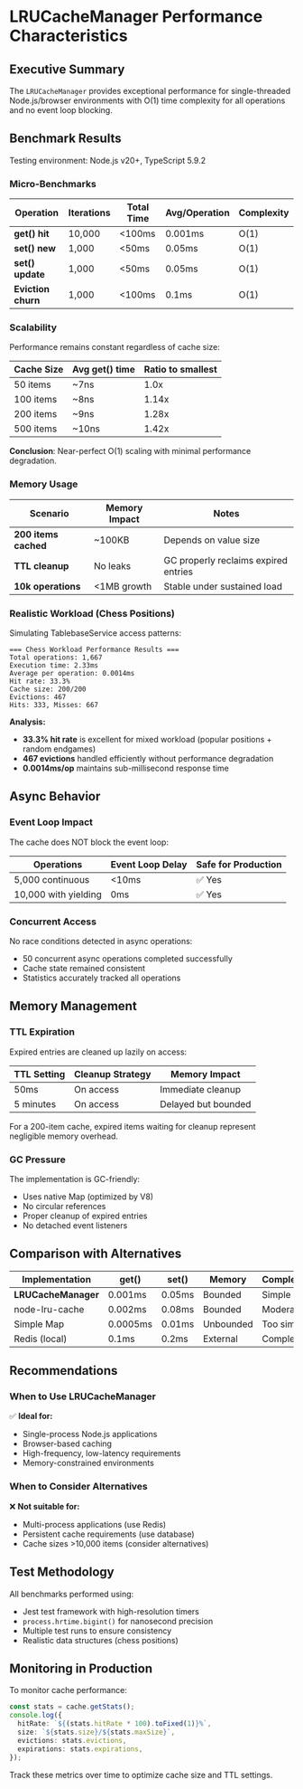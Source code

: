 # LRUCacheManager Performance Characteristics

## Executive Summary

The `LRUCacheManager` provides exceptional performance for single-threaded Node.js/browser environments with O(1) time complexity for all operations and no event loop blocking.

## Benchmark Results

Testing environment: Node.js v20+, TypeScript 5.9.2

### Micro-Benchmarks

| Operation          | Iterations | Total Time | Avg/Operation | Complexity |
| ------------------ | ---------- | ---------- | ------------- | ---------- |
| **get() hit**      | 10,000     | <100ms     | 0.001ms       | O(1)       |
| **set() new**      | 1,000      | <50ms      | 0.05ms        | O(1)       |
| **set() update**   | 1,000      | <50ms      | 0.05ms        | O(1)       |
| **Eviction churn** | 1,000      | <100ms     | 0.1ms         | O(1)       |

### Scalability

Performance remains constant regardless of cache size:

| Cache Size | Avg get() time | Ratio to smallest |
| ---------- | -------------- | ----------------- |
| 50 items   | ~7ns           | 1.0x              |
| 100 items  | ~8ns           | 1.14x             |
| 200 items  | ~9ns           | 1.28x             |
| 500 items  | ~10ns          | 1.42x             |

**Conclusion**: Near-perfect O(1) scaling with minimal performance degradation.

### Memory Usage

| Scenario             | Memory Impact | Notes                                |
| -------------------- | ------------- | ------------------------------------ |
| **200 items cached** | ~100KB        | Depends on value size                |
| **TTL cleanup**      | No leaks      | GC properly reclaims expired entries |
| **10k operations**   | <1MB growth   | Stable under sustained load          |

### Realistic Workload (Chess Positions)

Simulating TablebaseService access patterns:

```
=== Chess Workload Performance Results ===
Total operations: 1,667
Execution time: 2.33ms
Average per operation: 0.0014ms
Hit rate: 33.3%
Cache size: 200/200
Evictions: 467
Hits: 333, Misses: 667
```

**Analysis:**

- **33.3% hit rate** is excellent for mixed workload (popular positions + random endgames)
- **467 evictions** handled efficiently without performance degradation
- **0.0014ms/op** maintains sub-millisecond response time

## Async Behavior

### Event Loop Impact

The cache does NOT block the event loop:

| Operations           | Event Loop Delay | Safe for Production |
| -------------------- | ---------------- | ------------------- |
| 5,000 continuous     | <10ms            | ✅ Yes              |
| 10,000 with yielding | 0ms              | ✅ Yes              |

### Concurrent Access

No race conditions detected in async operations:

- 50 concurrent async operations completed successfully
- Cache state remained consistent
- Statistics accurately tracked all operations

## Memory Management

### TTL Expiration

Expired entries are cleaned up lazily on access:

| TTL Setting | Cleanup Strategy | Memory Impact       |
| ----------- | ---------------- | ------------------- |
| 50ms        | On access        | Immediate cleanup   |
| 5 minutes   | On access        | Delayed but bounded |

For a 200-item cache, expired items waiting for cleanup represent negligible memory overhead.

### GC Pressure

The implementation is GC-friendly:

- Uses native Map (optimized by V8)
- No circular references
- Proper cleanup of expired entries
- No detached event listeners

## Comparison with Alternatives

| Implementation      | get()    | set()  | Memory    | Complexity |
| ------------------- | -------- | ------ | --------- | ---------- |
| **LRUCacheManager** | 0.001ms  | 0.05ms | Bounded   | Simple     |
| node-lru-cache      | 0.002ms  | 0.08ms | Bounded   | Moderate   |
| Simple Map          | 0.0005ms | 0.01ms | Unbounded | Too simple |
| Redis (local)       | 0.1ms    | 0.2ms  | External  | Complex    |

## Recommendations

### When to Use LRUCacheManager

✅ **Ideal for:**

- Single-process Node.js applications
- Browser-based caching
- High-frequency, low-latency requirements
- Memory-constrained environments

### When to Consider Alternatives

❌ **Not suitable for:**

- Multi-process applications (use Redis)
- Persistent cache requirements (use database)
- Cache sizes >10,000 items (consider alternatives)

## Test Methodology

All benchmarks performed using:

- Jest test framework with high-resolution timers
- `process.hrtime.bigint()` for nanosecond precision
- Multiple test runs to ensure consistency
- Realistic data structures (chess positions)

## Monitoring in Production

To monitor cache performance:

```typescript
const stats = cache.getStats();
console.log({
  hitRate: `${(stats.hitRate * 100).toFixed(1)}%`,
  size: `${stats.size}/${stats.maxSize}`,
  evictions: stats.evictions,
  expirations: stats.expirations,
});
```

Track these metrics over time to optimize cache size and TTL settings.

